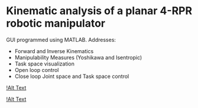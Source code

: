 # Kinematic analysis of a planar 4-RPR robotic manipulator

GUI programmed using MATLAB. 
Addresses:
  - Forward and Inverse Kinematics
  - Manipulability Measures (Yoshikawa and Isentropic)
  - Task space visualization
  - Open loop control
  - Close loop Joint space and Task space control

[!Alt Text](4RPRManip.JPG?raw=true "4RPR Manipulator")

[!Alt Text](image7.png?raw=true "MATLAB GUI")
